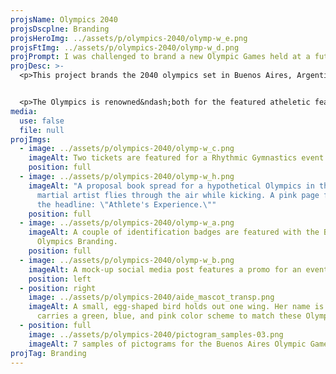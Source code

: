 ```yaml
---
projsName: Olympics 2040
projsDscplne: Branding
projsHeroImg: ../assets/p/olympics-2040/olymp-w_e.png
projsFtImg: ../assets/p/olympics-2040/olymp-w_d.png
projPrompt: I was challenged to brand a new Olympic Games held at a future date.
projDesc: >-
  <p>This project brands the 2040 olympics set in Buenos Aires, Argentina.</p>


  <p>The Olympics is renowned&ndash;both for the featured atheletic feats on show and for the political, social, and economic ramifications hosting the Games has on the hosting country. I paid special attention to this when selecting a city to hypothetically host the games.</p>
media:
  use: false
  file: null
projImgs:
  - image: ../assets/p/olympics-2040/olymp-w_c.png
    imageAlt: Two tickets are featured for a Rhythmic Gymnastics event.
    position: full
  - image: ../assets/p/olympics-2040/olymp-w_h.png
    imageAlt: "A proposal book spread for a hypothetical Olympics in the future. A
      martial artist flies through the air while kicking. A pink page features
      the headline: \"Athlete's Experience.\""
    position: full
  - image: ../assets/p/olympics-2040/olymp-w_a.png
    imageAlt: A couple of identification badges are featured with the Buenos Aires
      Olympics Branding.
    position: full
  - image: ../assets/p/olympics-2040/olymp-w_b.png
    imageAlt: A mock-up social media post features a promo for an event.
    position: left
  - position: right
    image: ../assets/p/olympics-2040/aide_mascot_transp.png
    imageAlt: A small, egg-shaped bird holds out one wing. Her name is Aide and she
      carries a green, blue, and pink color scheme to match these Olympic Games.
  - position: full
    image: ../assets/p/olympics-2040/pictogram_samples-03.png
    imageAlt: 7 samples of pictograms for the Buenos Aires Olympic Games.
projTag: Branding
---
```

